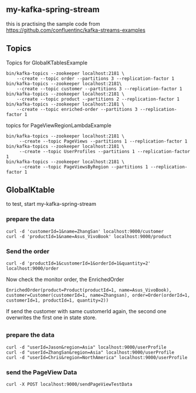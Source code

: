 ## my-kafka-spring-stream
this is practising the sample code from https://github.com/confluentinc/kafka-streams-examples

## Topics 
Topics for GlobalKTablesExample
```
bin/kafka-topics --zookeeper localhost:2181 \
    --create --topic order --partitions 3 --replication-factor 1
bin/kafka-topics --zookeeper localhost:2181\
    --create --topic customer --partitions 3 --replication-factor 1
bin/kafka-topics --zookeeper localhost:2181 \
    --create --topic product --partitions 2 --replication-factor 1
bin/kafka-topics --zookeeper localhost:2181 \
    --create --topic enriched-order --partitions 3 --replication-factor 1
```
topics for PageViewRegionLambdaExample
```
bin/kafka-topics --zookeeper localhost:2181 \
     --create --topic PageViews --partitions 1 --replication-factor 1
bin/kafka-topics --zookeeper localhost:2181 \
     --create --topic UserProfiles --partitions 1 --replication-factor 1
bin/kafka-topics --zookeeper localhost:2181 \
     --create --topic PageViewsByRegion --partitions 1 --replication-factor 1
```

## GlobalKtable
to test, start my-kafka-spring-stream   
### prepare the data
```
curl -d 'customerId=1&name=ZhangSan' localhost:9000/customer
curl -d 'productId=1&name=Asus_VivoBook' localhost:9000/product
``` 
### Send the order
```
curl -d 'productId=1&customerId=1&orderId=1&quantity=2' localhost:9000/order
```
Now check the monitor order, the EnrichedOrder
```
EnrichedOrder(product=Product(productId=1, name=Asus_VivoBook), customer=Customer(customerId=1, name=Zhangsan), order=Order(orderId=1, customerId=1, productId=1, quantity=2))
```
If send the customer with same customerId again, the second one overwrites the first one in state store. 

##
### prepare the data
```
curl -d "userId=Jason&region=Asia" localhost:9000/userProfile
curl -d "userId=ZhangSan&region=Asia" localhost:9000/userProfile
curl -d "userId=Chris&region=NorthAmerica" localhost:9000/userProfile
```
### send the PageView Data
```
curl -X POST localhost:9000/sendPageViewTestData
```

